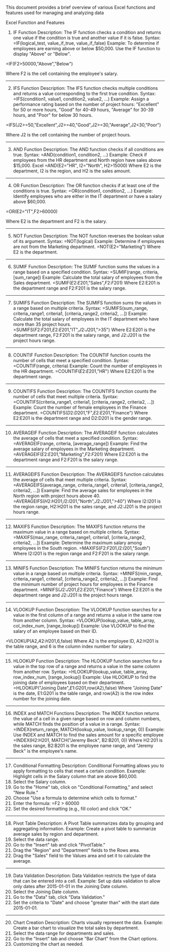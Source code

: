 This document provides a brief overview of various Excel functions and features used for managing and analyzing data

Excel Function and Features
1. IF Function
Description:
The IF function checks a condition and returns one value if the condition is true and another value if it is false.
Syntax:
=IF(logical_test, value_if_true, value_if_false)
Example:
To determine if employees are earning above or below $50,000. Use the IF function to display "Above" or "Below". 

=IF(F2>50000,"Above","Below")

Where F2 is the cell containing the employee's salary.
________________________________________
2. IFS Function
Description:
The IFS function checks multiple conditions and returns a value corresponding to the first true condition.
Syntax:
=IFS(condition1, value1, condition2, value2, ...)
Example:
Assign a performance rating based on the number of project hours: "Excellent" for 50 or more hours, "Good" for 40-49 hours, "Average" for 30-39 hours, and "Poor" for below 30 hours.

=IFS(J2>=50,"Excellent",J2>=40,"Good",J2>=30,"Average",J2<30,"Poor")

Where J2 is the cell containing the number of project hours.
________________________________________
3. AND Function
Description:
The AND function checks if all conditions are true.
Syntax:
=AND(condition1, condition2, ...)
Example:
Check if employees from the HR department and North region have sales above $15,000. 
Excel
=AND(E2="HR", I2="North", H2>15000)
Where E2 is the department, I2 is the region, and H2 is the sales amount.
________________________________________
4. OR Function
Description:
The OR function checks if at least one of the conditions is true.
Syntax:
=OR(condition1, condition2, ...)
Example:
Identify employees who are either in the IT department or have a salary above $60,000. 

=OR(E2="IT",F2>60000)

Where E2 is the department and F2 is the salary.
________________________________________
5. NOT Function
Description:
The NOT function reverses the boolean value of its argument.
Syntax:
=NOT(logical)
Example:
Determine if employees are not from the Marketing department.
=NOT(E2="Marketing")
Where E2 is the department.
________________________________________
6. SUMIF Function
Description:
The SUMIF function sums the values in a range based on a specified condition.
Syntax:
=SUMIF(range, criteria, [sum_range])
Example:
Calculate the total salary of employees from the Sales department.
=SUMIF($E$2:$E$201,"Sales",$F$2:$F$201)
Where E2:E201 is the department range and F2:F201 is the salary range.
________________________________________
7. SUMIFS Function
Description:
The SUMIFS function sums the values in a range based on multiple criteria.
Syntax:
=SUMIFS(sum_range, criteria_range1, criteria1, [criteria_range2, criteria2, ...])
Example:
Calculate the total salary of employees in the IT department who have more than 35 project hours.
=SUMIFS($F$2:$F$201,$E$2:$E$201,"IT",$J$2:$J$201,">35")
Where E2:E201 is the department range, F2:F201 is the salary range, and J2:J201 is the project hours range.
________________________________________
8. COUNTIF Function
Description:
The COUNTIF function counts the number of cells that meet a specified condition.
Syntax:
=COUNTIF(range, criteria)
Example:
Count the number of employees in the HR department.
=COUNTIF($E$2:$E$201,"HR")
Where E2:E201 is the department range.
________________________________________
9. COUNTIFS Function
Description:
The COUNTIFS function counts the number of cells that meet multiple criteria.
Syntax:
=COUNTIFS(criteria_range1, criteria1, [criteria_range2, criteria2, ...])
Example:
Count the number of female employees in the Finance department.
=COUNTIFS($D$2:$D$201,"F",$E$2:$E$201,"Finance")
Where E2:E201 is the department range and D2:D201 is the gender range.
________________________________________
10. AVERAGEIF Function
Description:
The AVERAGEIF function calculates the average of cells that meet a specified condition.
Syntax:
=AVERAGEIF(range, criteria, [average_range])
Example:
Find the average salary of employees in the Marketing department.
=AVERAGEIF($E$2:$E$201,"Marketing",$F$2:$F$201)
Where E2:E201 is the department range and F2:F201 is the salary range.
________________________________________
11. AVERAGEIFS Function
Description:
The AVERAGEIFS function calculates the average of cells that meet multiple criteria.
Syntax:
=AVERAGEIFS(average_range, criteria_range1, criteria1, [criteria_range2, criteria2, ...])
Example:
Find the average sales for employees in the North region with project hours above 40.
=AVERAGEIFS($H$2:$H$201,$I$2:$I$201,"North",$J$2:$J$201,">40")
Where I2:I201 is the region range, H2:H201 is the sales range, and J2:J201 is the project hours range.
________________________________________
12. MAXIFS Function
Description:
The MAXIFS function returns the maximum value in a range based on multiple criteria.
Syntax:
=MAXIFS(max_range, criteria_range1, criteria1, [criteria_range2, criteria2, ...])
Example:
Determine the maximum salary among employees in the South region.
=MAXIFS($F$2:$F$201,$I$2:$I$201,"South")
Where I2:I201 is the region range and F2:F201 is the salary range.
________________________________________
13. MINIFS Function
Description:
The MINIFS function returns the minimum value in a range based on multiple criteria.
Syntax:
=MINIFS(min_range, criteria_range1, criteria1, [criteria_range2, criteria2, ...])
Example:
Find the minimum number of project hours for employees in the Finance department.
=MINIFS($J$2:$J$201,$E$2:$E$201,"Finance")
Where E2:E201 is the department range and J2:J201 is the project hours range.
________________________________________
14. VLOOKUP Function
Description:
The VLOOKUP function searches for a value in the first column of a range and returns a value in the same row from another column.
Syntax:
=VLOOKUP(lookup_value, table_array, col_index_num, [range_lookup])
Example:
Use VLOOKUP to find the salary of an employee based on their ID. 

=VLOOKUP(A2,$A$2:$H$201,6,false)
Where A2 is the employee ID, A2:H201 is the table range, and 6 is the column index number for salary.
________________________________________
15. HLOOKUP Function
Description:
The HLOOKUP function searches for a value in the top row of a range and returns a value in the same column from another row.
Syntax:
=HLOOKUP(lookup_value, table_array, row_index_num, [range_lookup])
Example:
Use HLOOKUP to find the joining date of employees based on their department. 
=HLOOKUP("Joining Date",$E$1:$G$201,row(A2),false)
Where "Joining Date" is the date, E1:G201 is the table range, and row(A2) is the row index number for the joining date.
________________________________________
16. INDEX and MATCH Functions
Description:
The INDEX function returns the value of a cell in a given range based on row and column numbers, while MATCH finds the position of a value in a range.
Syntax:
=INDEX(return_range, MATCH(lookup_value, lookup_range, 0))
Example:
Use INDEX and MATCH to find the sales amount for a specific employee 
=INDEX(H2:H201, MATCH("Jeremy Beck", B2:B201, 0))
Where H2:201 is the sales range, B2:B201 is the employee name range, and "Jeremy Beck" is the employee's name.
________________________________________
17. Conditional Formatting
Description:
Conditional Formatting allows you to apply formatting to cells that meet a certain condition.
Example:
Highlight cells in the Salary column that are above $60,000.
1.	Select the Salary column.
2.	Go to the "Home" tab, click on "Conditional Formatting," and select "New Rule."
3.	Choose "Use a formula to determine which cells to format."
4.	Enter the formula: =F2 > 60000
5.	Set the desired formatting (e.g., fill color) and click "OK."
________________________________________
18. Pivot Table
Description:
A Pivot Table summarizes data by grouping and aggregating information.
Example:
Create a pivot table to summarize average sales by region and department.
1.	Select the data range.
2.	Go to the "Insert" tab and click "PivotTable."
3.	Drag the "Region" and "Department" fields to the Rows area.
4.	Drag the "Sales" field to the Values area and set it to calculate the average.

 
________________________________________
19. Data Validation
Description:
Data Validation restricts the type of data that can be entered into a cell.
Example:
Set up data validation to allow only dates after 2015-01-01 in the Joining Date column.
1.	Select the Joining Date column.
2.	Go to the "Data" tab, click "Data Validation."
3.	Set the criteria to "Date" and choose "greater than" with the start date 2015-01-01.
________________________________________
20. Chart Creation
Description:
Charts visually represent the data.
Example:
Create a bar chart to visualize the total sales by department.
1.	Select the data range for departments and sales.
2.	Go to the "Insert" tab and choose "Bar Chart" from the Chart options.
3.	Customizing the chart as needed.
 
